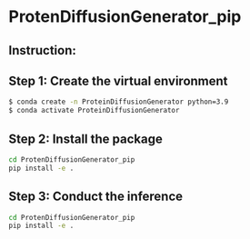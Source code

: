 # ProtenDiffusionGenerator_pip
## Instruction:
## Step 1: Create the virtual environment
```bash
$ conda create -n ProteinDiffusionGenerator python=3.9
$ conda activate ProteinDiffusionGenerator
```

## Step 2: Install the package
```bash
cd ProtenDiffusionGenerator_pip
pip install -e .
```

## Step 3: Conduct the inference
```bash
cd ProtenDiffusionGenerator_pip
pip install -e .
```